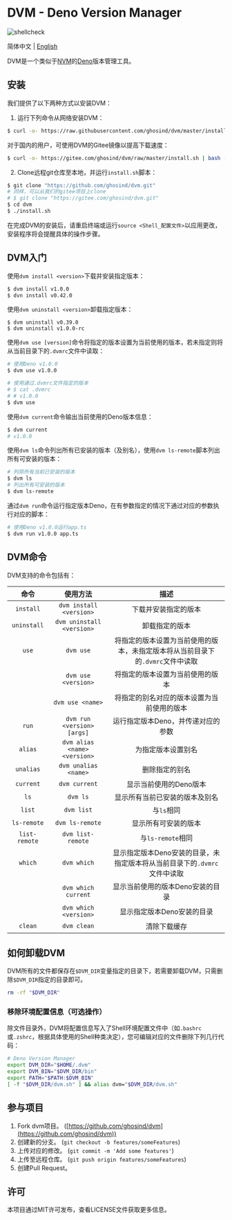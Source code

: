# DVM - Deno Version Manager

![shellcheck](https://github.com/ghosind/dvm/workflows/shellcheck/badge.svg)

简体中文 | [English](./README.md)

DVM是一个类似于[NVM](https://github.com/nvm-sh/nvm)的[Deno](https://deno.land/)版本管理工具。

## 安装

我们提供了以下两种方式以安装DVM：

1. 运行下列命令从网络安装DVM：

```sh
$ curl -o- https://raw.githubusercontent.com/ghosind/dvm/master/install.sh | bash
```

对于国内的用户，可使用DVM的Gitee镜像以提高下载速度：

```sh
$ curl -o- https://gitee.com/ghosind/dvm/raw/master/install.sh | bash -s --gitee
```

2. Clone远程git仓库至本地，并运行`install.sh`脚本：

```sh
$ git clone "https://github.com/ghosind/dvm.git"
# 同样，可以从我们的gitee项目上clone
# $ git clone "https://gitee.com/ghosind/dvm.git"
$ cd dvm
$ ./install.sh
```

在完成DVM的安装后，请重启终端或运行`source <Shell_配置文件>`以应用更改，安装程序将会提醒具体的操作步骤。

## DVM入门

使用`dvm install <version>`下载并安装指定版本：

```sh
$ dvm install v1.0.0
$ dvn install v0.42.0
```

使用`dvm uninstall <version>`卸载指定版本：

```
$ dvm uninstall v0.39.0
$ dvm uninstall v1.0.0-rc
```

使用`dvm use [version]`命令将指定的版本设置为当前使用的版本，若未指定则将从当前目录下的`.dvmrc`文件中读取：

```sh
# 使用Deno v1.0.0
$ dvm use v1.0.0

# 使用通过.dvmrc文件指定的版本
# $ cat .dvmrc
# # v1.0.0
$ dvm use
```

使用`dvm current`命令输出当前使用的Deno版本信息：

```sh
$ dvm current
# v1.0.0
```

使用`dvm ls`命令列出所有已安装的版本（及别名），使用`dvm ls-remote`脚本列出所有可安装的版本：

```sh
# 列除所有当前已安装的版本
$ dvm ls
# 列出所有可安装的版本
$ dvm ls-remote
```

通过`dvm run`命令运行指定版本Deno，在有参数指定的情况下通过对应的参数执行对应的脚本：

```sh
# 使用Deno v1.0.0运行app.ts
$ dvm run v1.0.0 app.ts
```

## DVM命令

DVM支持的命令包括有：

| 命令 | 使用方法 | 描述 |
|:-------:|:-----:|:-----------:|
| `install` | `dvm install <version>` | 下载并安装指定的版本 |
| `uninstall` | `dvm uninstall <version>` | 卸载指定的版本 |
| `use` | `dvm use` | 将指定的版本设置为当前使用的版本，未指定版本将从当前目录下的`.dvmrc`文件中读取 |
| | `dvm use <version>` | 将指定的版本设置为当前使用的版本 |
| | `dvm use <name>` | 将指定的别名对应的版本设置为当前使用的版本 |
| `run` | `dvm run <version> [args]` | 运行指定版本Deno，并传递对应的参数 |
| `alias` | `dvm alias <name> <version>` | 为指定版本设置别名 |
| `unalias` | `dvm unalias <name>` | 删除指定的别名 |
| `current` | `dvm current` | 显示当前使用的Deno版本 |
| `ls` | `dvm ls` | 显示所有当前已安装的版本及别名 |
| `list` | `dvm list` | 与`ls`相同 |
| `ls-remote` | `dvm ls-remote` | 显示所有可安装的版本 |
| `list-remote` | `dvm list-remote` | 与`ls-remote`相同 |
| `which` | `dvm which` | 显示指定版本Deno安装的目录，未指定版本将从当前目录下的`.dvmrc`文件中读取 |
| | `dvm which current` | 显示当前使用的版本Deno安装的目录 |
| | `dvm which <version>` | 显示指定版本Deno安装的目录 |
| `clean` | `dvm clean` | 清除下载缓存 |

## 如何卸载DVM

DVM所有的文件都保存在`$DVM_DIR`变量指定的目录下，若需要卸载DVM，只需删除`$DVM_DIR`指定的目录即可。

```sh
rm -rf "$DVM_DIR"
```

### 移除环境配置信息（可选操作）

除文件目录外，DVM将配置信息写入了Shell环境配置文件中（如`.bashrc`或`.zshrc`，根据具体使用的Shell种类决定），您可编辑对应的文件删除下列几行代码：

```sh
# Deno Version Manager
export DVM_DIR="$HOME/.dvm"
export DVM_BIN="$DVM_DIR/bin"
export PATH="$PATH:$DVM_BIN"
[ -f "$DVM_DIR/dvm.sh" ] && alias dvm="$DVM_DIR/dvm.sh"
```

## 参与项目

1. Fork dvm项目。 ([https://github.com/ghosind/dvm](https://github.com/ghosind/dvm))
2. 创建新的分支。 (`git checkout -b features/someFeatures`)
3. 上传对应的修改。 (`git commit -m 'Add some features'`)
4. 上传至远程仓库。 (`git push origin features/someFeatures`)
5. 创建Pull Request。

## 许可

本项目通过MIT许可发布，查看LICENSE文件获取更多信息。
